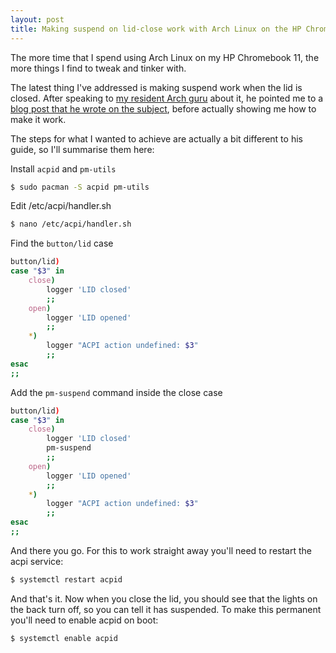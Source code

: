 ```yaml
---
layout: post
title: Making suspend on lid-close work with Arch Linux on the HP Chromebook 11
---
```


The more time that I spend using Arch Linux on my HP Chromebook 11, the more things I find to tweak and tinker with.

The latest thing I've addressed is making suspend work when the lid is closed. After speaking to [my resident Arch guru](http://lumbercoder.com) about it, he pointed me to a [blog post that he wrote on the subject](http://lumbercoder.com/2013/12/28/how-to-lock-screen-and-suspend-i3.html), before actually showing me how to make it work.

<!-- more -->

The steps for what I wanted to achieve are actually a bit different to his guide, so I'll summarise them here:

Install `acpid` and `pm-utils`

```bash
$ sudo pacman -S acpid pm-utils
```

Edit /etc/acpi/handler.sh

```bash
$ nano /etc/acpi/handler.sh
```

Find the `button/lid` case

```bash
button/lid)
case "$3" in
    close)
        logger 'LID closed'
        ;;
    open)
        logger 'LID opened'
        ;;
    *)
        logger "ACPI action undefined: $3"
        ;;
esac
;;
```

Add the `pm-suspend` command inside the close case

```bash
button/lid)
case "$3" in
    close)
        logger 'LID closed'
        pm-suspend
        ;;
    open)
        logger 'LID opened'
        ;;
    *)
        logger "ACPI action undefined: $3"
        ;;
esac
;;
```

And there you go. For this to work straight away you'll need to restart the acpi service:

```bash
$ systemctl restart acpid
```

And that's it. Now when you close the lid, you should see that the lights on the back turn off, so you can tell it has suspended. To make this permanent you'll need to enable acpid on boot:

```bash
$ systemctl enable acpid
```
